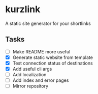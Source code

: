 # kurzlink
A static site generator for your shortlinks

## Tasks
- [ ] Make README more useful
- [x] Generate static website from template
- [x] Test connection status of destinations
- [x] Add useful cli args
- [ ] Add localization
- [ ] Add index and error pages
- [ ] Mirror repository
